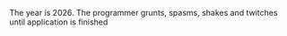 The year is 2026. The programmer grunts, spasms, shakes and twitches until application is finished

